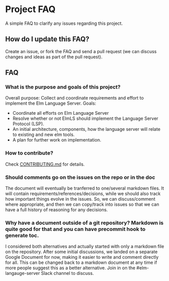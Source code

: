 # Project FAQ
A simple FAQ to clarify any issues regarding this project.


## How do I update this FAQ?

Create an issue, or fork the FAQ and send a pull request (we can discuss changes and ideas as part of the pull request).


## FAQ

### What is the purpose and goals of this project?
Overall purpose: Collect and coordinate requirements and effort to implement the Elm Language Server.
Goals:
* Coordinate all efforts on Elm Language Server
* Resolve whether or not ElmLS should implement the Language Server Protocol (LSP).
* An initial architecture, components, how the language server will relate to existing and new elm tools.
* A plan for further work on implementation.

### How to contribute?
Check [CONTRIBUTING.md](CONTRIBUTING.md) for details.

### Should comments go on the issues on the repo or in the doc
The document will eventually be tranferred to one/several markdown files. It will contain requirements/references/decisions, while we should also track how important things evolve in the issues. So, we can discuss/comment where appropriate, and then we can copy/track into issues so that we can have a full history of reasoning for any decisions.

### Why have a document outside of a git repository? Markdown is quite good for that and you can have precommit hook to generate toc.
I considered both alternatives and actually started with only a markdown file on the repository. After some initial discussions, we landed on a separate Google Document for now, making it easier to write and comment directly for all. This can be changed back to a markdown document at any time if more people suggest this as a better alternative. Join in on the #elm-langauge-server Slack channel to discuss.


